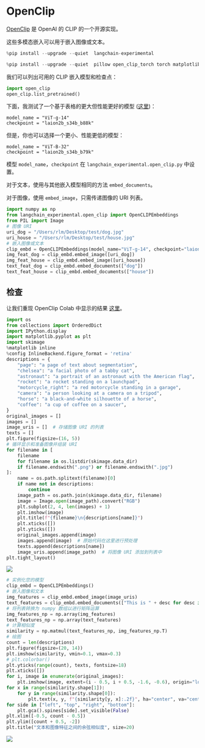 # OpenClip

[OpenClip](https://github.com/mlfoundations/open_clip/tree/main) 是 OpenAI 的 CLIP 的一个开源实现。

这些多模态嵌入可以用于嵌入图像或文本。

```python
%pip install --upgrade --quiet  langchain-experimental
```

```python
%pip install --upgrade --quiet  pillow open_clip_torch torch matplotlib
```

我们可以列出可用的 CLIP 嵌入模型和检查点：

```python
import open_clip
open_clip.list_pretrained()
```

下面，我测试了一个基于表格的更大但性能更好的模型 ([这里](https://github.com/mlfoundations/open_clip))：

```
model_name = "ViT-g-14"
checkpoint = "laion2b_s34b_b88k"
```

但是，你也可以选择一个更小、性能更低的模型：

```
model_name = "ViT-B-32"
checkpoint = "laion2b_s34b_b79k"
```

模型 `model_name`，`checkpoint` 在 `langchain_experimental.open_clip.py` 中设置。

对于文本，使用与其他嵌入模型相同的方法 `embed_documents`。

对于图像，使用 `embed_image`，只需传递图像的 URI 列表。

```python
import numpy as np
from langchain_experimental.open_clip import OpenCLIPEmbeddings
from PIL import Image
# 图像 URI
uri_dog = "/Users/rlm/Desktop/test/dog.jpg"
uri_house = "/Users/rlm/Desktop/test/house.jpg"
# 嵌入图像或文本
clip_embd = OpenCLIPEmbeddings(model_name="ViT-g-14", checkpoint="laion2b_s34b_b88k")
img_feat_dog = clip_embd.embed_image([uri_dog])
img_feat_house = clip_embd.embed_image([uri_house])
text_feat_dog = clip_embd.embed_documents(["dog"])
text_feat_house = clip_embd.embed_documents(["house"])
```

## 检查

让我们重现 OpenClip Colab 中显示的结果 [这里](https://colab.research.google.com/github/mlfoundations/open_clip/blob/master/docs/Interacting_with_open_clip.ipynb#scrollTo=tMc1AXzBlhzm)。

```python
import os
from collections import OrderedDict
import IPython.display
import matplotlib.pyplot as plt
import skimage
%matplotlib inline
%config InlineBackend.figure_format = 'retina'
descriptions = {
    "page": "a page of text about segmentation",
    "chelsea": "a facial photo of a tabby cat",
    "astronaut": "a portrait of an astronaut with the American flag",
    "rocket": "a rocket standing on a launchpad",
    "motorcycle_right": "a red motorcycle standing in a garage",
    "camera": "a person looking at a camera on a tripod",
    "horse": "a black-and-white silhouette of a horse",
    "coffee": "a cup of coffee on a saucer",
}
original_images = []
images = []
image_uris = []  # 存储图像 URI 的列表
texts = []
plt.figure(figsize=(16, 5))
# 循环显示和准备图像并组装 URI
for filename in [
    filename
    for filename in os.listdir(skimage.data_dir)
    if filename.endswith(".png") or filename.endswith(".jpg")
]:
    name = os.path.splitext(filename)[0]
    if name not in descriptions:
        continue
    image_path = os.path.join(skimage.data_dir, filename)
    image = Image.open(image_path).convert("RGB")
    plt.subplot(2, 4, len(images) + 1)
    plt.imshow(image)
    plt.title(f"{filename}\n{descriptions[name]}")
    plt.xticks([])
    plt.yticks([])
    original_images.append(image)
    images.append(image)  # 原始代码在这里进行预处理
    texts.append(descriptions[name])
    image_uris.append(image_path)  # 将图像 URI 添加到列表中
plt.tight_layout()
```

![](/img/open_clip_1.png)

```python
# 实例化您的模型
clip_embd = OpenCLIPEmbeddings()
# 嵌入图像和文本
img_features = clip_embd.embed_image(image_uris)
text_features = clip_embd.embed_documents(["This is " + desc for desc in texts])
# 将列表转换为 numpy 数组以进行矩阵运算
img_features_np = np.array(img_features)
text_features_np = np.array(text_features)
# 计算相似度
similarity = np.matmul(text_features_np, img_features_np.T)
# 绘图
count = len(descriptions)
plt.figure(figsize=(20, 14))
plt.imshow(similarity, vmin=0.1, vmax=0.3)
# plt.colorbar()
plt.yticks(range(count), texts, fontsize=18)
plt.xticks([])
for i, image in enumerate(original_images):
    plt.imshow(image, extent=(i - 0.5, i + 0.5, -1.6, -0.6), origin="lower")
for x in range(similarity.shape[1]):
    for y in range(similarity.shape[0]):
        plt.text(x, y, f"{similarity[y, x]:.2f}", ha="center", va="center", size=12)
for side in ["left", "top", "right", "bottom"]:
    plt.gca().spines[side].set_visible(False)
plt.xlim([-0.5, count - 0.5])
plt.ylim([count + 0.5, -2])
plt.title("文本和图像特征之间的余弦相似度", size=20)
```

![](/img/open_clip_2.png)